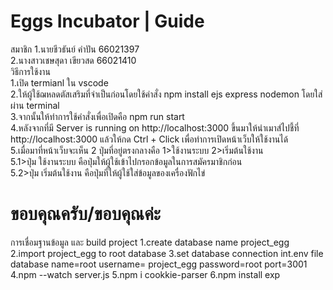 <h1>Eggs Incubator | Guide</h1>
สมาชิก
1.นายชีวธันย์ คำปัน 66021397<br>
2.นางสาวเชษสุดา เขียวสด 66021410<br>
วิธีการใช้งาน<br>
1.เปิด termianl ใน vscode<br>
2.ให้ผู้ใช้ฌหลดตัสเสริมที่จำเป็นก่อนโดยใช้คำสั่ง npm install ejs express nodemon โดยใส่ผ่าน terminal<br>
3.จากนั้นให้ทำการใช้คำสั่งเพื่อเปิดคือ npm run start <br>
4.หลังจากที่มี Server is running on http://localhost:3000 ขึ้นมาให้นำเมาส์ไปชี้ที่ http://localhost:3000 แล้วให้กด Ctrl + Click เพื่อทำการเปิดหน้าเว็บให้ใช้งานได้<br>
5.เมื่อมาที่หน้าเว็บจะเห็น 2 ปุ่มที่อยู่ตรงกลางคือ 1>ใช้งานระบบ 2>เริ่มต้นใช้งาน<br>
  5.1>ปุ่ม ใช้งานระบบ คือปุ่มให้ผู้ใช้เข้าไปกรอกข้อมูลในการสมัครมาชิกก่อน<br>
  5.2>ปุ่ม เริ่มต้นใช้งาน คือปุ่มที่ให้ผู้ใช้ใส่ข้อมูลของเครื่องฟักไข่<br>
<h1>ขอบคุณครับ/ขอบคุณค่ะ</h1>
การเชื่อมฐานข้อมูล และ build project
1.create database name project_egg
2.import project_egg to root database 
3.set database connection int.env file database name=root username= project_egg password=root port=3001
4.npm --watch server.js
5.npm i cookkie-parser
6.npm install exp
